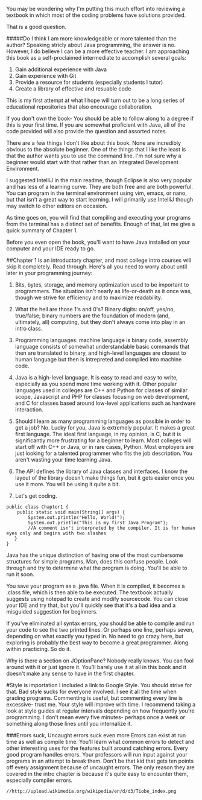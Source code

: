 You may be wondering why I'm putting this much effort into reviewing a textbook in which most of the coding problems have solutions provided. 

That is a good question.

#####Do I think I am more knowledgeable or more talented than the author? Speaking stricly about Java programming, the answer is no. However, I do believe I can be a more effective teacher. I am approaching this book as a self-proclaimed intermediate to accomplish several goals:

1. Gain additional experience with Java
2. Gain experience with Git
3. Provide a resource for students (especially students I tutor)
4. Create a library of effective and resuable code

This is my first attempt at what I hope will turn out to be a long series of educational repositories that also encourage collaboration. 

If you don't own the book- You should be able to follow along to a degree if this is your first time. If you are somewhat proficient with Java, all of the code provided will also provide the question and assorted notes.

There are a few things I don't like about this book. None are incredibly obvious to the absolute beginner. One of the things that I like the least is that the author wants you to use the command line. I'm not sure why a beginner would start with that rather than an Integrated Development Environment.

I suggested IntelliJ in the main readme, though Eclipse is also very popular and has less of a learning curve. They are both free and are both powerful. You can program in the terminal environment using vim, emacs, or nano, but that isn't a great way to start learning. I will primarily use IntelliJ though may switch to other editors on occasion.

As time goes on, you will find that compiling and executing your programs from the terminal has a distinct set of benefits. Enough of that, let me give a quick summary of Chapter 1.

Before you even open the book, you'll want to have Java installed on your computer and your IDE ready to go. 

##Chapter 1 is an introductory chapter, and most college intro courses will skip it completely. Read through. Here's all you need to worry about until later in your programming journey:

1. Bits, bytes, storage, and memory optimization used to be important to programmers. The situation isn't nearly as life-or-death as it once was, though we strive for efficiency and to maximize readability.

2. What the hell are those 1's and 0's? Binary digits: on/off, yes/no, true/false; binary numbers are the foundation of modern (and, ultimately, all) computing, but they don't always come into play in an intro class.

3. Programming languages: machine language is binary code, assembly language consists of somewhat understandable basic commands that then are translated to binary, and high-level languages are closest to human language but then is intrepreted and compiled into machine code.

4. Java is a high-level language. It is easy to read and easy to write, especially as you 
spend more time working with it. Other popular languages used in colleges are C++ and Python for classes of similar scope, Javascript and PHP for classes focusing on web development, and C for classes based around low-level applications such as hardware interaction.

5. Should I learn as many programming languages as possible in order to get a job? No. Lucky for you, Java is extremely popular. It makes a great first language. The ideal first language, in my opinion, is C, but it is significantly more frustrating for a beginner to learn. Most colleges will start off with C++ or Java, or in rare cases, Python. Most employers are just looking for a talented programmer who fits the job description. You aren't wasting your time learning Java.

6. The API defines the library of Java classes and interfaces. I know the layout of the library doesn't make things fun, but it gets easier once you use it more. You will be using it quite a bit.

7. Let's get coding.

```
public class Chapter1 {
	public static void main(String[] args) {
		System.out.println("Hello, World!");
		System.out.println("This is my first Java Program");
		//A comment isn't interpreted by the compiler. It is for human eyes only and begins with two slashes
   }  
}
```
Java has the unique distinction of having one of the most cumbersome structures for simple programs. Man, does this confuse people. Look through and try to determine what the program is doing. You'll be able to run it soon.

You save your program as a .java file. When it is compiled, it becomes a .class file, which is then able to be executed. The textbook actually suggests using notepad to create and modify sourcecode. You can close your IDE and try that, but you'll quickly see that it's a bad idea and a misguided suggestion for beginners.

If you've eliminated all syntax errors, you should be able to compile and run your code to see the two printed lines. Or perhaps one line, perhaps seven, depending on what exactly you typed in. No need to go crazy here, but exploring is probably the best way to become a great programmer. Along within practicing. So do it.

Why is there a section on JOptionPane? Nobody really knows. You can fool around with it or just ignore it. You'll barely use it at all in this book and it doesn't make any sense to have in the first chapter.

#Style is importation
I included a link to Google Style. You should strive for that. Bad style sucks for everyone involved. I see it all the time when grading programs. Commenting is useful, but commenting every line is excessive- trust me. Your style will improve with time. I recommend taking a look at style guides at regular intervals depending on how frequently you're programming. I don't mean every five minutes- perhaps once a week or something along those lines until you internalize it.

###Errors suck, Uncaught errors suck even more
Errors can exist at run time as well as compile time. You'll learn what common errors to detect and other interesting uses for the features built around catching errors. Every good program handles errors. Your professors will run input against your programs in an attempt to break them. Don't be that kid that gets ten points off every assignment because of uncaught errors. The only reason they are covered in the intro chapter is because it's quite easy to encounter them, especially compiler errors.

	//http://upload.wikimedia.org/wikipedia/en/d/d3/Tiobe_index.png

